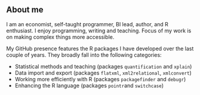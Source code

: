 ## About me

I am an economist, self-taught programmer, BI lead, author, and R enthusiast. I enjoy programming, writing and teaching. Focus of my work is on making complex things more accessible.

My GitHub presence features the R packages I have developed over the last couple of years. They broadly fall into the following categories:
* Statistical methods and teaching (packages `quantification` and `xplain`)
* Data import and export (packages `flatxml`, `xml2relational`, `xmlconvert`)
* Working more efficiently with R (packages `packagefinder` and `debugr`)
* Enhancing the R language (packages `pointr`and `switchcase`)

<!-- BLOG-POST-LIST:START -->
<!-- BLOG-POST-LIST:END -->